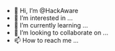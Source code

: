 - 👋 Hi, I’m @HackAware
- 👀 I’m interested in ...
- 🌱 I’m currently learning ...
- 💞️ I’m looking to collaborate on ...
- 📫 How to reach me ...

<!---
HackAware/HackAware is a ✨ special ✨ repository because its `README.md` (this file) appears on your GitHub profile.
You can click the Preview link to take a look at your changes.
--->
